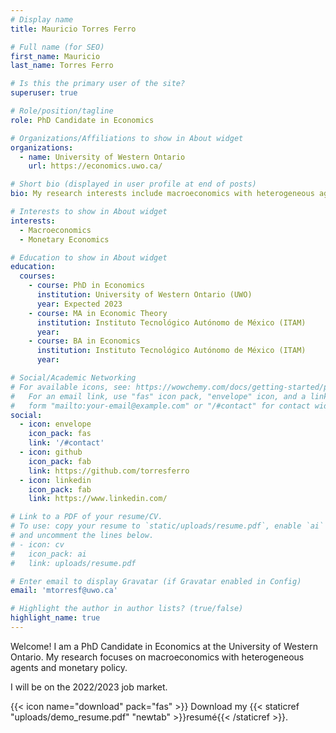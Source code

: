 ```yaml
---
# Display name
title: Mauricio Torres Ferro

# Full name (for SEO)
first_name: Mauricio
last_name: Torres Ferro

# Is this the primary user of the site?
superuser: true

# Role/position/tagline
role: PhD Candidate in Economics

# Organizations/Affiliations to show in About widget
organizations:
  - name: University of Western Ontario
    url: https://economics.uwo.ca/

# Short bio (displayed in user profile at end of posts)
bio: My research interests include macroeconomics with heterogeneous agents and monetary policy.

# Interests to show in About widget
interests:
  - Macroeconomics
  - Monetary Economics

# Education to show in About widget
education:
  courses:
    - course: PhD in Economics
      institution: University of Western Ontario (UWO)
      year: Expected 2023
    - course: MA in Economic Theory
      institution: Instituto Tecnológico Autónomo de México (ITAM)
      year: 
    - course: BA in Economics
      institution: Instituto Tecnológico Autónomo de México (ITAM)
      year: 

# Social/Academic Networking
# For available icons, see: https://wowchemy.com/docs/getting-started/page-builder/#icons
#   For an email link, use "fas" icon pack, "envelope" icon, and a link in the
#   form "mailto:your-email@example.com" or "/#contact" for contact widget.
social:
  - icon: envelope
    icon_pack: fas
    link: '/#contact'
  - icon: github
    icon_pack: fab
    link: https://github.com/torresferro
  - icon: linkedin
    icon_pack: fab
    link: https://www.linkedin.com/

# Link to a PDF of your resume/CV.
# To use: copy your resume to `static/uploads/resume.pdf`, enable `ai` icons in `params.yaml`,
# and uncomment the lines below.
# - icon: cv
#   icon_pack: ai
#   link: uploads/resume.pdf

# Enter email to display Gravatar (if Gravatar enabled in Config)
email: 'mtorresf@uwo.ca'

# Highlight the author in author lists? (true/false)
highlight_name: true
---
```


Welcome! I am a PhD Candidate in Economics at the University of Western Ontario. My research focuses on macroeconomics with heterogeneous agents and monetary policy.

I will be on the 2022/2023 job market.

{{< icon name="download" pack="fas" >}} Download my {{< staticref "uploads/demo_resume.pdf" "newtab" >}}resumé{{< /staticref >}}.
